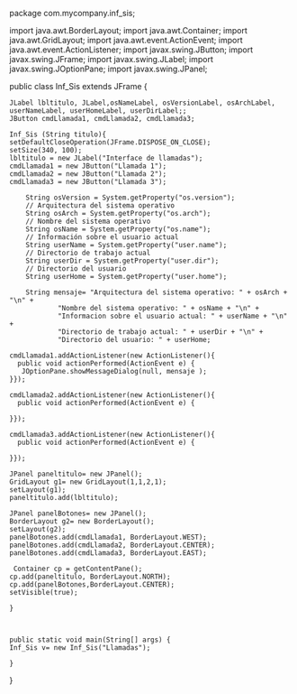 package com.mycompany.inf_sis;

import java.awt.BorderLayout;
import java.awt.Container;
import java.awt.GridLayout;
import java.awt.event.ActionEvent;
import java.awt.event.ActionListener;
import javax.swing.JButton;
import javax.swing.JFrame;
import javax.swing.JLabel;
import javax.swing.JOptionPane;
import javax.swing.JPanel;

public class Inf_Sis extends JFrame {

    JLabel lbltitulo, JLabel,osNameLabel, osVersionLabel, osArchLabel, userNameLabel, userHomeLabel, userDirLabel;;
    JButton cmdLlamada1, cmdLlamada2, cmdLlamada3;
    
    Inf_Sis (String titulo){
    setDefaultCloseOperation(JFrame.DISPOSE_ON_CLOSE);
    setSize(340, 100);
    lbltitulo = new JLabel("Interface de llamadas");
    cmdLlamada1 = new JButton("Llamada 1");
    cmdLlamada2 = new JButton("Llamada 2");
    cmdLlamada3 = new JButton("Llamada 3");
    
        String osVersion = System.getProperty("os.version");        
        // Arquitectura del sistema operativo
        String osArch = System.getProperty("os.arch");
        // Nombre del sistema operativo
        String osName = System.getProperty("os.name");
        // Información sobre el usuario actual
        String userName = System.getProperty("user.name");     
        // Directorio de trabajo actual
        String userDir = System.getProperty("user.dir");
        // Directorio del usuario
        String userHome = System.getProperty("user.home");
        
        String mensaje= "Arquitectura del sistema operativo: " + osArch + "\n" +
                "Nombre del sistema operativo: " + osName + "\n" +
                "Informacion sobre el usuario actual: " + userName + "\n" +
                "Directorio de trabajo actual: " + userDir + "\n" +
                "Directorio del usuario: " + userHome;
        
    cmdLlamada1.addActionListener(new ActionListener(){
      public void actionPerformed(ActionEvent e) {
       JOptionPane.showMessageDialog(null, mensaje );
    }});
    
    cmdLlamada2.addActionListener(new ActionListener(){
      public void actionPerformed(ActionEvent e) {
       
    }});
    
    cmdLlamada3.addActionListener(new ActionListener(){
      public void actionPerformed(ActionEvent e) {
       
    }});
    
    JPanel paneltitulo= new JPanel();
    GridLayout g1= new GridLayout(1,1,2,1);
    setLayout(g1);
    paneltitulo.add(lbltitulo);
    
    JPanel panelBotones= new JPanel();
    BorderLayout g2= new BorderLayout();
    setLayout(g2);
    panelBotones.add(cmdLlamada1, BorderLayout.WEST);
    panelBotones.add(cmdLlamada2, BorderLayout.CENTER);
    panelBotones.add(cmdLlamada3, BorderLayout.EAST);
    
     Container cp = getContentPane();
    cp.add(paneltitulo, BorderLayout.NORTH);
    cp.add(panelBotones,BorderLayout.CENTER);
    setVisible(true);

    }
   
    
    
    public static void main(String[] args) {
    Inf_Sis v= new Inf_Sis("Llamadas");

    }
}
